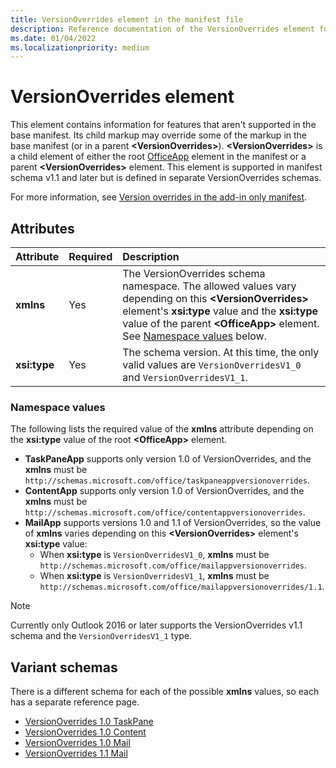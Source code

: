 ```yaml
---
title: VersionOverrides element in the manifest file
description: Reference documentation of the VersionOverrides element for Office Add-ins manifest (XML) files.
ms.date: 01/04/2022
ms.localizationpriority: medium
---
```


# VersionOverrides element

This element contains information for features that aren't supported in the base manifest. Its child markup may override some of the markup in the base manifest (or in a parent **\<VersionOverrides\>**). **\<VersionOverrides\>** is a child element of either the root [OfficeApp](officeapp.md) element in the manifest or a parent **\<VersionOverrides\>** element. This element is supported in manifest schema v1.1 and later but is defined in separate VersionOverrides schemas.

For more information, see [Version overrides in the add-in only manifest](/office/dev/add-ins/develop/xml-manifest-overview#version-overrides-in-the-manifest).

## Attributes

|  Attribute  |  Required  |  Description  |
|:-----|:-----|:-----|
|  **xmlns**       |  Yes  |  The VersionOverrides schema namespace. The allowed values vary depending on  this **\<VersionOverrides\>** element's **xsi:type** value and the **xsi:type** value of the parent **\<OfficeApp\>** element. See [Namespace values](#namespace-values) below.|
|  **xsi:type**  |  Yes  | The schema version. At this time, the only valid values are `VersionOverridesV1_0` and `VersionOverridesV1_1`. |

### Namespace values

The following lists the required value of the **xmlns** attribute depending on the **xsi:type** value of the root **\<OfficeApp\>** element.

- **TaskPaneApp** supports only version 1.0 of VersionOverrides, and the **xmlns** must be `http://schemas.microsoft.com/office/taskpaneappversionoverrides`.
- **ContentApp** supports only version 1.0 of VersionOverrides, and the **xmlns** must be `http://schemas.microsoft.com/office/contentappversionoverrides`.
- **MailApp** supports versions 1.0 and 1.1 of VersionOverrides, so the value of **xmlns** varies depending on this **\<VersionOverrides\>** element's **xsi:type** value:
  - When **xsi:type** is `VersionOverridesV1_0`, **xmlns** must be `http://schemas.microsoft.com/office/mailappversionoverrides`.
  - When **xsi:type** is `VersionOverridesV1_1`, **xmlns** must be `http://schemas.microsoft.com/office/mailappversionoverrides/1.1`.

> [!NOTE]
> Currently only Outlook 2016 or later supports the VersionOverrides v1.1 schema and the `VersionOverridesV1_1` type.

## Variant schemas

There is a different schema for each of the possible **xmlns** values, so each has a separate reference page.

- [VersionOverrides 1.0 TaskPane](versionoverrides-1-0-taskpane.md)
- [VersionOverrides 1.0 Content](versionoverrides-1-0-content.md)
- [VersionOverrides 1.0 Mail](versionoverrides-1-0-mail.md)
- [VersionOverrides 1.1 Mail](versionoverrides-1-1-mail.md)
